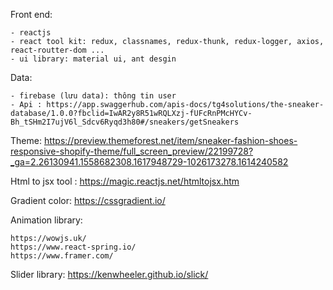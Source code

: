 Front end:

    - reactjs
    - react tool kit: redux, classnames, redux-thunk, redux-logger, axios, react-routter-dom ...
    - ui library: material ui, ant desgin
    
Data:

    - firebase (lưu data): thông tin user
    - Api : https://app.swaggerhub.com/apis-docs/tg4solutions/the-sneaker-database/1.0.0?fbclid=IwAR2y8R51wRQLXzj-fUFcRnPMcHYCv-Bh_tSHm2I7ujV6l_Sdcv6Ryqd3h80#/sneakers/getSneakers


Theme: https://preview.themeforest.net/item/sneaker-fashion-shoes-responsive-shopify-theme/full_screen_preview/22199728?_ga=2.26130941.1558682308.1617948729-1026173278.1614240582


Html to jsx tool : https://magic.reactjs.net/htmltojsx.htm

Gradient color: https://cssgradient.io/

Animation library:
    
    https://wowjs.uk/
    https://www.react-spring.io/
    https://www.framer.com/


Slider library: https://kenwheeler.github.io/slick/
